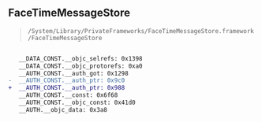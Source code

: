 ## FaceTimeMessageStore

> `/System/Library/PrivateFrameworks/FaceTimeMessageStore.framework/FaceTimeMessageStore`

```diff

   __DATA_CONST.__objc_selrefs: 0x1398
   __DATA_CONST.__objc_protorefs: 0xa0
   __AUTH_CONST.__auth_got: 0x1298
-  __AUTH_CONST.__auth_ptr: 0x9c0
+  __AUTH_CONST.__auth_ptr: 0x988
   __AUTH_CONST.__const: 0x6f68
   __AUTH_CONST.__objc_const: 0x41d0
   __AUTH.__objc_data: 0x3a8

```
